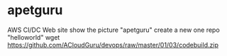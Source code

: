 # apetguru
AWS CI/DC
Web site show the picture "apetguru"
create a new one repo "helloworld"
wget https://github.com/ACloudGuru/devops/raw/master/01/03/codebuild.zip
